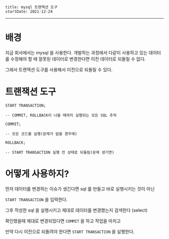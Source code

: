 ```
title: mysql 트랜잭션 도구
startDate: 2021-12-24
```
---
# 배경

지금 회사에서는 mysql 을 사용한다.
개발하는 과정에서 다같이 사용하고 있는 데이터를 수정해야 할 때
잘못된 데이터로 변경한다면 이전 데이터로 되돌릴 수 없다.

그래서 트랜잭션 도구를 사용해서 이전으로 되돌릴 수 있다.


# 트랜잭션 도구
```
START TRANSACTION;

-- COMMIT, ROLLBACK이 나올 때까지 실행되는 모든 SQL 추적

COMMIT;

-- 모든 코드를 실행(문제가 없을 경우에)

ROLLBACK;

-- START TRANSACTION 실행 전 상태로 되돌림(문제 생기면)
```

# 어떻게 사용하지?

먼저 데이터를 변경하는 이슈가 생긴다면
sql 를 만들고 바로 실행시키는 것이 아닌

`START TRANSACTION` 을 입력한다.

그후 작성한 sql 을 실행시키고
제대로 데이터를 변경했는지 검색한다 (select)

확인했을때 제대로 변경되었다면 `COMMIT` 을 하고 작업을 마치고

만약 다시 이전으로 되돌려야 한다면 `START TRANSACTION` 을 실행한다.



